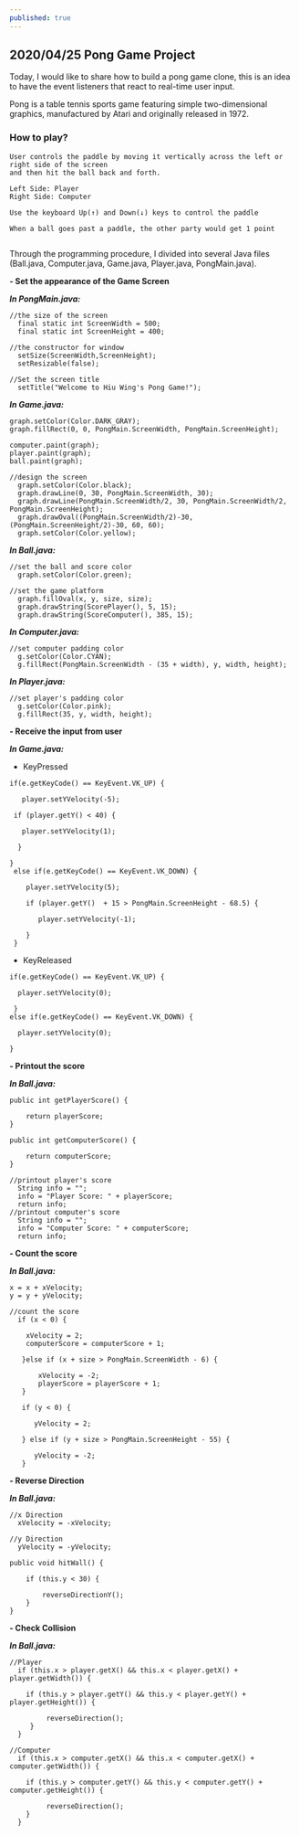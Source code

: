 ```yaml
---
published: true
---
```

## 2020/04/25 Pong Game Project

Today, I would like to share how to build a pong game clone, this is an idea to have the event listeners that react to real-time user input. 

Pong is a table tennis sports game featuring simple two-dimensional graphics, manufactured by Atari and originally released in 1972.

### How to play?

    User controls the paddle by moving it vertically across the left or right side of the screen
    and then hit the ball back and forth.
    
    Left Side: Player
    Right Side: Computer
    
    Use the keyboard Up(↑) and Down(↓) keys to control the paddle
    
    When a ball goes past a paddle, the other party would get 1 point
    
<img src="https://lh3.googleusercontent.com/4fhOBr3M78HmqAeabJHplZSPbub69M6fG6vwNMXy8XsOl5zCh8VqlmUjWnlpYW3VhWquzIYqcKWo2fjpnyyE8H-u1Wq-pWv8c3COYWSdMQcGhwcdeDX1yCWcCK8w5gQOktLt2dT4BwHkjpAYGK7oAvPOTU90T-OTVSK3dRztq9RLWWVHnZloT9pq43poZLLnPMVVvl-vryhh3UmJFh6PyS-usNqK3PHEJIXhJCTfBxfk3Euq44KbGr6FRl2LF3WcyIVs2K9SRcDQw-Gmy9mqTyOhBlHCDaQFg270DZn5QTp7L_QhFpWGlMx5grViH63yf5EV3kQ8UeGXyxnVChwpu7h_awhQF7VJH716qFCVb03vsGqIpubE-aK9zAm0oE92atPlQES01SrezVLiOqYpjptsqX6AqTrWbDFeVLIVQpOsF_2H3aAGpZXjon2glvwMrCxECAxYcU4g8OFZCclnWjgbax43I2IGmpoQxlYEyxglVKahomLbNd-L1TxOnMxUVykaSEOP4ms1CQNp68VM1KQ6rNOaFbvlRlLyD3S4wm8y-AOvHW4iExsvXoKugNP1Gbuk-ND8DOVlKN-kcV9XDFXGkCeskE0Xd9A0FXX0Na9aB0z3XpqrhSZkXhlIHfJQRIQYufwLHHV6tEkU0n2sOm2eKZJC3puy0lyZ6uf_wmsTg2DXmYXRtmJPMYlv=w998-h794-no?authuser=0" alt="">
   
   
Through the programming procedure, I divided into several Java files (Ball.java, Computer.java, Game.java, Player.java, PongMain.java).


**- Set the appearance of the Game Screen**

***In PongMain.java:***
   
    //the size of the screen
      final static int ScreenWidth = 500;
      final static int ScreenHeight = 400;
      
    //the constructor for window	
      setSize(ScreenWidth,ScreenHeight);
      setResizable(false);
      
    //Set the screen title
      setTitle("Welcome to Hiu Wing's Pong Game!");
    
***In Game.java:***
    
    graph.setColor(Color.DARK_GRAY);
    graph.fillRect(0, 0, PongMain.ScreenWidth, PongMain.ScreenHeight);
		
    computer.paint(graph);
    player.paint(graph);
    ball.paint(graph);
      
    //design the screen
      graph.setColor(Color.black);
      graph.drawLine(0, 30, PongMain.ScreenWidth, 30);
      graph.drawLine(PongMain.ScreenWidth/2, 30, PongMain.ScreenWidth/2, PongMain.ScreenHeight);
      graph.drawOval((PongMain.ScreenWidth/2)-30, (PongMain.ScreenHeight/2)-30, 60, 60);
      graph.setColor(Color.yellow);
    
***In Ball.java:***
   
    //set the ball and score color
      graph.setColor(Color.green);
      
    //set the game platform 
      graph.fillOval(x, y, size, size);
      graph.drawString(ScorePlayer(), 5, 15);
      graph.drawString(ScoreComputer(), 385, 15);
    
***In Computer.java:***
    
    //set computer padding color
      g.setColor(Color.CYAN);
      g.fillRect(PongMain.ScreenWidth - (35 + width), y, width, height);
    
***In Player.java:***
    
    //set player's padding color
      g.setColor(Color.pink);
      g.fillRect(35, y, width, height);
    
    
    
**- Receive the input from user**    

***In Game.java:***
  
   - KeyPressed

    if(e.getKeyCode() == KeyEvent.VK_UP) {

	   player.setYVelocity(-5);
				
	 if (player.getY() < 40) {
			         
	   player.setYVelocity(1);
		    
	  }
             
	}
	 else if(e.getKeyCode() == KeyEvent.VK_DOWN) {
					
        player.setYVelocity(5);
            
	    if (player.getY()  + 15 > PongMain.ScreenHeight - 68.5) {
	         
	       player.setYVelocity(-1);
	        	
	    }		
	 }
    
   - KeyReleased
    
    if(e.getKeyCode() == KeyEvent.VK_UP) {
		   
	  player.setYVelocity(0);
	        
	 }
	else if(e.getKeyCode() == KeyEvent.VK_DOWN) {
			
	  player.setYVelocity(0);
	        
	}


    
**- Printout the score**

***In Ball.java:***
    
    public int getPlayerScore() {
    	
        return playerScore;
    }

    public int getComputerScore() {
    	
        return computerScore;
    }
    
    //printout player's score
      String info = "";
      info = "Player Score: " + playerScore;
      return info;
    //printout computer's score 
      String info = "";
      info = "Computer Score: " + computerScore;
      return info;



**- Count the score**

***In Ball.java:***

    x = x + xVelocity;
    y = y + yVelocity;
        
	//count the score
      if (x < 0) {
        	
        xVelocity = 2;
        computerScore = computerScore + 1;
            
       }else if (x + size > PongMain.ScreenWidth - 6) {
        	
           xVelocity = -2;
           playerScore = playerScore + 1; 
       }

       if (y < 0) {
        	
          yVelocity = 2; 
            
       } else if (y + size > PongMain.ScreenHeight - 55) {
        	
          yVelocity = -2;
       }
 
 
 
**- Reverse Direction**

***In Ball.java:***

    //x Direction
      xVelocity = -xVelocity;
      
    //y Direction
      yVelocity = -yVelocity;
      
    public void hitWall() {
	    
        if (this.y < 30) {
        	
            reverseDirectionY();
        }
    }
 
 
 
**- Check Collision**

***In Ball.java:***
    
    //Player
      if (this.x > player.getX() && this.x < player.getX() + player.getWidth()) {
    
        if (this.y > player.getY() && this.y < player.getY() + player.getHeight()) {
              
        	 reverseDirection();
         }
      }
    
    //Computer
      if (this.x > computer.getX() && this.x < computer.getX() + computer.getWidth()) {
    
        if (this.y > computer.getY() && this.y < computer.getY() + computer.getHeight()) {
              
        	 reverseDirection();
        }
      }
    
    